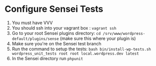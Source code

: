 Configure Sensei Tests
=====

1) You must have VVV
2) You should ssh into your vagrant box : `vagrant ssh`
3) Go to your root Sensei plugins directory: `cd /srv/www/wordpress-default/plugins/sense` (make sure this where your plugin is)
4) Make sure you're on the Sensei test branch
5) Run the command to setup the tests: `bash bin/install-wp-tests.sh wordpress_unit_tests root root local.wordpress.dev latest`
6) In the Sensei directory run `phpunit`